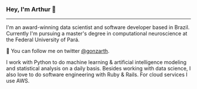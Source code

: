 ### Hey, I'm Arthur 👋

***

I'm an award-winning data scientist and software developer based in Brazil. Currently I'm pursuing a master's degree in computational neuroscience at the Federal University of Pará. 


💬  You can follow me on twitter <a href="https://twitter.com/gonzarth">@gonzarth</a>.

I work with Python to do machine learning & artificial intelligence modeling and statistical analysis on a daily basis. Besides working with data science, I also love to do software engineering with Ruby & Rails. For cloud services I use AWS.
